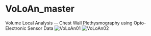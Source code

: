 # VoLoAn_master
Volume Local Analysis -- Chest Wall Plethysmography using Opto-Electronic Sensor Data
![VoLoAn01](https://user-images.githubusercontent.com/35454056/148852061-ceeea1c7-472a-40a4-822b-7eff00618b18.png)
![VoLoAn02](https://user-images.githubusercontent.com/35454056/148852073-42069991-b8c0-4cdb-9f6b-5a23d0e7632c.png)
